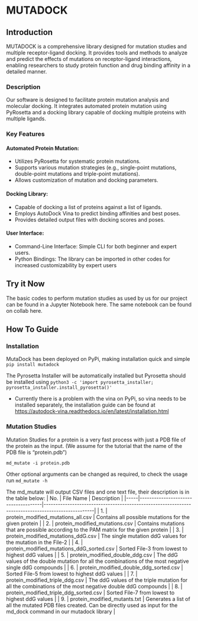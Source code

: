 # MUTADOCK

## Introduction
MUTADOCK is a comprehensive library designed for mutation studies and multiple receptor-ligand docking. It provides tools and methods to analyze and predict the effects of mutations on receptor-ligand interactions, enabling researchers to study protein function and drug binding affinity in a detailed manner.

### Description
Our software is designed to facilitate protein mutation analysis and molecular docking. It integrates automated protein mutation using PyRosetta and a docking library capable of docking multiple proteins with multiple ligands. 

### Key Features
#### Automated Protein Mutation:
- Utilizes PyRosetta for systematic protein mutations.
- Supports various mutation strategies (e.g., single-point mutations, double-point mutations and triple-point mutations).
- Allows customization of mutation and docking parameters.
#### Docking Library:
- Capable of docking a list of proteins against a list of ligands.
- Employs AutoDock Vina to predict binding affinities and best poses.
- Provides detailed output files with docking scores and poses.
#### User Interface:
- Command-Line Interface: Simple CLI for both beginner and expert users.
- Python Bindings: The library can be imported in other codes for increased customizability by expert users


## Try it Now
The basic codes to perform mutation studies as used by us for our project can be found in a Jupyter Notebook here. The same notebook can be found on collab here.

## How To Guide

### Installation
MutaDock has been deployed on PyPi, making installation quick and simple
```pip install mutadock```

The Pyrosetta Installer will be automatically installed but Pyrosetta should be installed using
```python3 -c 'import pyrosetta_installer; pyrosetta_installer.install_pyrosetta()'```

- Currently there is a problem with the vina on PyPi, so vina needs to be installed separately, the installation guide can be found at https://autodock-vina.readthedocs.io/en/latest/installation.html


### Mutation Studies
Mutation Studies for a protein is a very fast process with just a PDB file of the protein as the input. (We assume for the tutorial that the name of the PDB file is “protein.pdb”)

```md_mutate -i protein.pdb```

Other optional arguments can be changed as required, to check the usage run 
```md_mutate -h```

The md_mutate will output CSV files and one text file, their description is in the table below:
| No. | File Name                           | Description                                                                                       |
|-----|-------------------------------------|---------------------------------------------------------------------------------------------------|
| 1.  | protein_modified_mutations_all.csv  | Contains all possible mutations for the given protein                                             |
| 2.  | protein_modified_mutations.csv      | Contains mutations that are possible according to the PAM matrix for the given protein            |
| 3.  | protein_modified_mutations_ddG.csv  | The single mutation ddG values for the mutation in the File-2                                      |
| 4.  | protein_modified_mutations_ddG_sorted.csv | Sorted File-3 from lowest to highest ddG values                                               |
| 5.  | protein_modified_double_ddg.csv     | The ddG values of the double mutation for all the combinations of the most negative single ddG compounds |
| 6.  | protein_modified_double_ddg_sorted.csv | Sorted File-5 from lowest to highest ddG values                                               |
| 7.  | protein_modified_triple_ddg.csv     | The ddG values of the triple mutation for all the combinations of the most negative double ddG compounds |
| 8.  | protein_modified_triple_ddg_sorted.csv | Sorted File-7 from lowest to highest ddG values                                               |
| 9.  | protein_modified_mutants.txt        | Generates a list of all the mutated PDB files created. Can be directly used as input for the md_dock command in our mutadock library |


